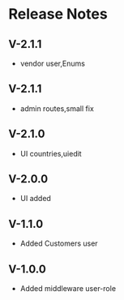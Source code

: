 # Release Notes

## V-2.1.1

- vendor user,Enums

## V-2.1.1

- admin routes,small fix


## V-2.1.0

- UI countries,uiedit

## V-2.0.0

- UI added


## V-1.1.0

- Added Customers user

## V-1.0.0

- Added middleware user-role


